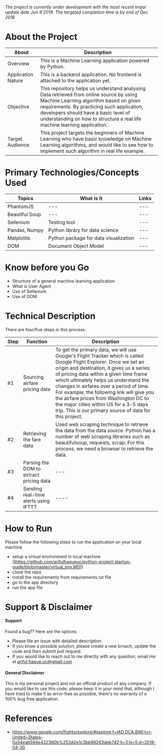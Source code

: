 *The project is currently under development with the most recent major update date Jun 4'2018. The targeted completion time is by end of Dec 2018*


About the Project
===
About | Description
---- | ----
Overview | This is a Machine Learning application powered by Python. | The objective of this application is to help us find cheap airfares between an origin and one/several destination places using Python Machine learning techniques.
Application Nature | This is a backend application. No frontend is attached to the application yet. 
Objective | This repository helps us understand analysing Data retrieved from online source by using Machine Learning algorithm based on given requirements. By practicing such application, developers should have a basic level of understanding on how to structure a real life machine learning application. 
Target Audience | This project targets the beginners of Machine Learning who have basic knowledge on Machine Learning algorithms, and would like to see how to implement such algorithm in real life example. 



Primary Technologies/Concepts Used
=========
Topics | What is It | Links
----- | ---- | ----
PhantomJS | --- | ---
Beautiful Soup | --- | ---
Sellenium | Testing tool | ---
Pandas, Numpy | Python library for data science | ---
Matplotlib | Python package for data visualization | ---
DOM | Document Object Model | ---
  

Know before you Go
======
 - Structure of a general machine learning application
 - What is User Agent
 - Use of Sellenium 
 - Use of DOM

Technical Description
===
There are four/five steps in this process:
<br />

Step | Function | Description
--- | --- | ---
#1 | Sourcing airfare pricing data | To get the primary data, we will use Google's Flight Tracker which is called Google Flight Explorer. Once we set an origin and destination, it gives us a series of pricing data within a given time frame which ultimately helps us understand the changes in airfares over a period of time. For example, the following link will give you the airfare prices from Washington DC to the major cities within US for a 3-5 days trip. This is our primary source of data for this project.
#2 | Retrieving the fare data | Used web scraping technique to retrieve the data from the data source. Python has a number of web scraping libraries such as beautifulsoup, requests, scrap. For this process, we need a browser to retrieve the data. 
#3 | Parsing the DOM to extract pricing data | ---
#4 | Sending real-time alerts using IFTTT | ----



How to Run
===
Please follow the following steps to run the application on your local machine
  - setup a virtual environment in local machine ([https://github.com/arifulhaqueuc/python-project-startup-guide/blob/master/virtual_env.MD])
  - clone the repo
  - install the requirements from requirements.txt file
  - go to the app directory
  - run the app file

  

Support & Disclaimer
===
#### Support
Found a bug?? Here are the options
  - Please file an issue with detailed description.
  - If you know a possible solution, please create a new brnach, update the code and then submit pull request.
  - If you would  like to reach out to me directly with any question, email me at ariful.haque.uc@gmail.com

#### General Disclaimer
This is my personal project and not an official product of any company. If you would like to use this code, please keep it in your mind that, although I have tried to make it as error-free as possible, there's no warranty of a 100% bug free application. 




References
===
 - https://www.google.com/flights/explore/#explore;f=IAD,DCA,BWI;t=r-United+States-0x54eab584e432360b%253A0x1c3bb99243deb742;li=3;lx=5;d=2018-04-30


